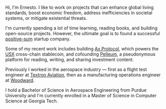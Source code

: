 Hi, I'm Ernesto. I like to work on projects that can enhance global living standards, boost economic freedom, address inefficiencies in societal systems, or mitigate existential threats.

I'm currently spending a lot of time learning, reading books, and building open-source projects. However, the ultimate goal is to found a successful [positive-sum](https://en.wiktionary.org/wiki/positive-sum) startup company.

Some of my recent work includes building [Ax Protocol](https://ernestor.xyz/projects/ax-protocol), which powers the [USX](https://docs.ax.finance/overview/usx) cross-chain stablecoin, and cofounding [Pelleum](https://ernestor.xyz/projects/pelleum), a pseudonymous platform for reading, writing, and sharing investment content.

Previously I worked in the aerospace industry — first as a flight test engineer at [Textron Aviation](https://en.wikipedia.org/wiki/Textron_Aviation), then as a manufacturing operations engineer at [Woodward](https://en.wikipedia.org/wiki/Woodward,_Inc.).

I hold a Bachelor of Science in Aerospace Engineering from Purdue University and I'm currently enrolled in a Master of Science in Computer Science at Georgia Tech.
